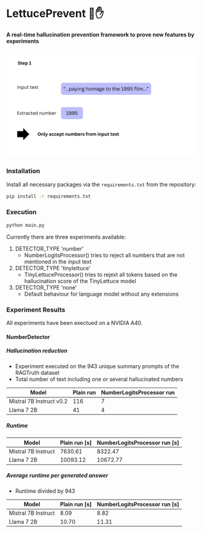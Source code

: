 # LettucePrevent 🥬✋
**A real-time hallucination prevention framework to prove new features by experiments**

![Alt Text](./visualizations/NumberLogitsProcessor.gif)


### Installation
Install all necessary packages via the `requirements.txt` from the repository:
```bash
pip install -r requirements.txt
```

### Execution

```bash
python main.py
```

Currently there are three experiments available:
1. DETECTOR_TYPE 'number'
   - NumberLogitsProcessor() tries to reject all numbers that are not mentioned in the input text
2. DETECTOR_TYPE 'tinylettuce' 
   -  TinyLettuceProcessor() tries to rejext all tokens based on the hallucination score of the TinyLettuce model
3. DETECTOR_TYPE 'none'
   - Default behaviour for language model without any extensions

### Experiment Results 

All experiments have been exectued on a NVIDIA A40.

#### NumberDetector

##### Hallucination reduction
- Experiment executed on the 943 unique summary prompts of the RAGTruth dataset 
- Total number of text including one or several hallucinated numbers

| Model                    | Plain run | NumberLogitsProcessor run |
| ------------------------ | --------- | ------------------------- |
| Mistral 7B Instruct v0.2 | 116       | 7                         |
| Llama 7 2B               | 41        | 4                         |

##### Runtime

| Model               | Plain run [s] | NumberLogitsProcessor run [s] |
| ------------------- | ------------- | ----------------------------- |
| Mistral 7B Instruct | 7630.61       | 8322.47                       |
| Llama 7 2B          | 10093.12      | 10672.77                      |

##### Average runtime per generated answer
- Runtime divided by 943 

| Model               | Plain run [s] | NumberLogitsProcessor run [s] |
| ------------------- | ------------- | ----------------------------- |
| Mistral 7B Instruct | 8.09          | 8.82                          |
| Llama 7 2B          | 10.70         | 11.31                         |

